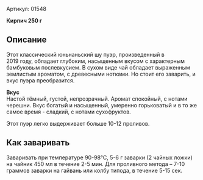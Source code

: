 Артикул: 01548

**Кирпич 250 г**

## **Описание**

Этот классический юньнаньский шу пуэр, произведенный в 2019 году, обладает глубоким, насыщенным вкусом с характерным бамбуковым послевкусием. В сухом виде чай обладает выраженным землистым ароматом, с древесными нотками. Но стоит его заварить, и вкус пуэра преобразится.

**Вкус**  
Настой тёмный, густой, непрозрачный. Аромат спокойный, с нотами черешни. Вкус богатый и насыщенный, умеренно горьковатый и в то же самое время - сладкий, с нотами сухофруктов.

Этот пуэр легко выдерживает больше 10-12 проливов.

## **Как заваривать**

Заваривать при температуре 90-98°C, 5-6 г заварки (2 чайных ложки) на чайник 450 мл в течение 2-5 мин. Для проливного метода – 7-10 граммов заварки на гайвань или колбу типода, в течение 5-15 сек.
